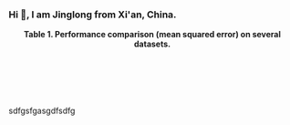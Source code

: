 ### Hi 👋, I am Jinglong from Xi'an, China.

<!--
**zhaojinglong/zhaojinglong** is a ✨ _special_ ✨ repository because its `README.md` (this file) appears on your GitHub profile.

Here are some ideas to get you started:

- 🔭 I’m currently working on ...
- 🌱 I’m currently learning ...
- 👯 I’m looking to collaborate on ...
- 🤔 I’m looking for help with ...
- 💬 Ask me about ...
- 📫 How to reach me: ...
- 😄 Pronouns: ...
- ⚡ Fun fact: ...
-->

<p align="center" style="margin-bottom:100px">
    <b>
        Table 1. 
        Performance comparison (mean squared error) on several datasets.
    </b>
</p>
sdfgsfgasgdfsdfg
